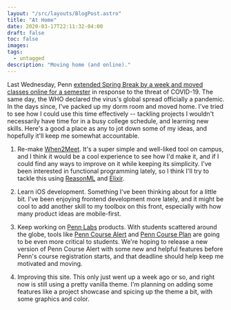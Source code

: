 ```yaml
---
layout: "/src/layouts/BlogPost.astro"
title: "At Home"
date: 2020-03-17T22:11:32-04:00
draft: false
toc: false
images:
tags:
  - untagged
description: "Moving home (and online)."
---
```


Last Wednesday, Penn [extended Spring Break by a week and moved classes
online for a semester][1] in response to the threat of COVID-19.
The same day, the WHO declared the virus's global spread officially a
pandemic. In the days since, I've packed up my dorm room and moved home.
I've tried
to see how I could use this time effectively -- tackling projects I wouldn't
necessarily have time for in a busy college schedule, and learning new
skills. Here's a good a place as any to jot down some of my ideas, and
hopefully it'll keep me somewhat accountable.

1. Re-make [When2Meet](https://when2meet.com). It's a super simple and well-liked
   tool on campus, and I think it would be a cool experience to see how I'd
   make it, and if I could find any ways to improve on it while keeping its
   simplicity. I've been interested in functional programming lately, so I
   think I'll try to tackle this using [ReasonML][2] and [Elixir][3].

2. Learn iOS development. Something I've been thinking about for a little
   bit. I've been enjoying frontend development more lately, and it might
   be cool to add another skill to my toolbox on this front, especially
   with how many product ideas are mobile-first.

3. Keep working on [Penn Labs](https://pennlabs.org) products. With students
   scattered around the globe, tools like [Penn Course
   Alert](https://penncoursealert.com) and [Penn Course Plan](https://penncourseplan.com) are
   going to be even more critical to students. We're hoping to release a new
   version of Penn Course Alert with some new and helpful features before
   Penn's course registration starts, and that deadline should help keep me
   motivated and moving.

4. Improving this site. This only just went up a week ago or so, and right
   now is still using a pretty vanilla theme. I'm planning on adding some
   features like a project showcase and spicing up the theme a bit, with some
   graphics and color.

[1]: https://www.thedp.com/article/2020/03/penn-coronavirus-online-classes-spring-semester
[2]: https://reasonml.github.io/
[3]: https://elixir-lang.org/
